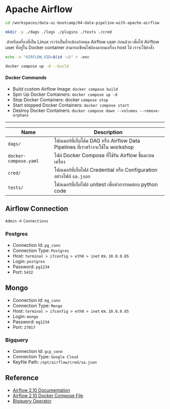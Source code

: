 # Apache Airflow

```bash
cd /workspaces/data-ai-bootcamp/04-data-pipeline-with-apache-airflow
```

```sh
mkdir -p ./dags ./logs ./plugins ./tests ./cred
```

​
สำหรับเครื่องที่เป็น Linux เราจำเป็นที่จะต้องกำหนด Airflow user ก่อนด้วย เพื่อให้ Airflow user ที่อยู่ใน Docker container สามารถเขียนไฟล์ลงมาบนเครื่อง host ได้ เราจะใช้คำสั่ง

```sh
echo -e "AIRFLOW_UID=$(id -u)" > .env
```

```sh
docker compose up -d --build
```

#### Docker Commands

- Build custom Airflow Image: `docker compose build`
- Spin Up Docker Containers: `docker compose up -d`
- Stop Docker Containers: docker `compose stop`
- Start stopped Docker Containers: `docker compose start`
- Destroy Docker Containers: `docker compose down --volumes --remove-orphans`

---

| Name                  | Description                                                                     |
| --------------------- | ------------------------------------------------------------------------------- |
| `dags/`               | โฟลเดอร์ที่เก็บโค้ด DAG หรือ Airflow Data Pipelines ที่เราสร้างจะใช้ใน workshop |
| `docker-compose.yaml` | ไฟล์ Docker Compose ที่ใช้รัน Airflow ขึ้นมาบนเครื่อง                           |
| `cred/`               | โฟลเดอร์ที่เก็บไฟล์ Credential หรือ Configuration อย่างไฟล์ `sa.json`           |
| `tests/`              | โฟลเดอร์ที่เก็บไฟล์ unitest เพื่อทำการทดสอบ python code                         |

## Airflow Connection

`Admin` -> `Connections`

### Postgres

- Connection Id: `pg_conn`
- Connection Type: `Postgres`
- Host: `terminal > ifconfig > eth0 > inet` ex. `10.0.0.85`
- Login: `postgres`
- Password: `pg1234`
- Port: `5432`

## Mongo

- Connection Id: `mg_conn`
- Connection Type: `Mongo`
- Host: `terminal > ifconfig > eth0 > inet` ex. `10.0.0.85`
- Login: `mongo`
- Password: `mg1234`
- Port: `27017`

### Bigquery

- Connection Id: `gcp_conn`
- Connection Type: `Google Cloud`
- Keyfile Path: `/opt/airflow/cred/sa.json`

## Reference

- [Airflow 2.10 Documentation](https://airflow.apache.org/docs/apache-airflow/stable/index.html)
- [Airflow 2.10 Docker Compose File](https://airflow.apache.org/docs/apache-airflow/stable/howto/docker-compose/index.html)
- [Bigquery Operator](https://airflow.apache.org/docs/apache-airflow-providers-google/stable/_api/airflow/providers/google/cloud/operators/bigquery/index.html)
